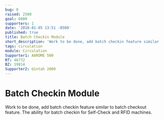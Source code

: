 ```yaml
---
bug: 0
raised: 2500
goal: 6000
supporters: 1
date: '2018-01-05 13:51 -0500'
published: true
title: Batch Checkin Module
short_description: 'Work to be done, add batch checkin feature similar to batch checkout feature.'
tags: circulation
module: Circulation
Supporter1: AAROME 500
RT: 46772
BZ: 19814
Supporter2: Uintah 2000
---
```

# Batch Checkin Module

Work to be done, add batch checkin feature similar to batch checkout feature. The ability for batch checkin for Self-Check and RFID machines.
